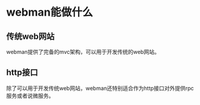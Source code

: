 # webman能做什么

## 传统web网站
webman提供了完备的mvc架构，可以用于开发传统的web网站。


## http接口
除了可以用于开发传统web网站，webman还特别适合作为http接口对外提供rpc服务或者说微服务。